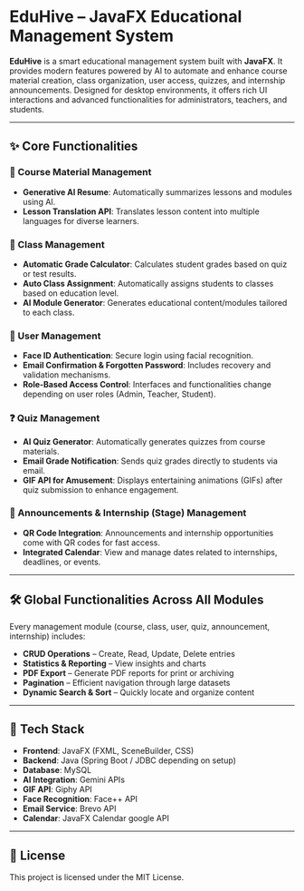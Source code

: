 # EduHive – JavaFX Educational Management System

**EduHive** is a smart educational management system built with **JavaFX**. It provides modern features powered by AI to automate and enhance course material creation, class organization, user access, quizzes, and internship announcements. Designed for desktop environments, it offers rich UI interactions and advanced functionalities for administrators, teachers, and students.

---

## ✨ Core Functionalities

### 📘 Course Material Management
- **Generative AI Resume**: Automatically summarizes lessons and modules using AI.
- **Lesson Translation API**: Translates lesson content into multiple languages for diverse learners.

### 🏫 Class Management
- **Automatic Grade Calculator**: Calculates student grades based on quiz or test results.
- **Auto Class Assignment**: Automatically assigns students to classes based on education level.
- **AI Module Generator**: Generates educational content/modules tailored to each class.

### 👤 User Management
- **Face ID Authentication**: Secure login using facial recognition.
- **Email Confirmation & Forgotten Password**: Includes recovery and validation mechanisms.
- **Role-Based Access Control**: Interfaces and functionalities change depending on user roles (Admin, Teacher, Student).

### ❓ Quiz Management
- **AI Quiz Generator**: Automatically generates quizzes from course materials.
- **Email Grade Notification**: Sends quiz grades directly to students via email.
- **GIF API for Amusement**: Displays entertaining animations (GIFs) after quiz submission to enhance engagement.

### 📢 Announcements & Internship (Stage) Management
- **QR Code Integration**: Announcements and internship opportunities come with QR codes for fast access.
- **Integrated Calendar**: View and manage dates related to internships, deadlines, or events.

---

## 🛠 Global Functionalities Across All Modules
Every management module (course, class, user, quiz, announcement, internship) includes:
- **CRUD Operations** – Create, Read, Update, Delete entries
- **Statistics & Reporting** – View insights and charts
- **PDF Export** – Generate PDF reports for print or archiving
- **Pagination** – Efficient navigation through large datasets
- **Dynamic Search & Sort** – Quickly locate and organize content

---

## 🧰 Tech Stack

- **Frontend**: JavaFX (FXML, SceneBuilder, CSS)
- **Backend**: Java (Spring Boot / JDBC depending on setup)
- **Database**: MySQL 
- **AI Integration**: Gemini APIs
- **GIF API**: Giphy API
- **Face Recognition**: Face++ API
- **Email Service**: Brevo API
- **Calendar**: JavaFX Calendar google API 

---


## 📄 License
This project is licensed under the MIT License.
